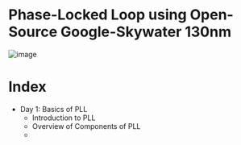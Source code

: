 # Phase-Locked Loop using Open-Source Google-Skywater 130nm 
![image](https://user-images.githubusercontent.com/90971641/133891914-a342895d-2a64-4b2f-b9a4-cb4efac3ac32.png)
# Index
- Day 1: Basics of PLL   
    - Introduction to PLL
    - Overview of Components of PLL
    - 
    
